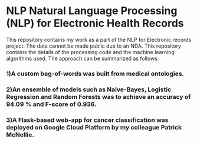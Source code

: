 # NLP Natural Language Processing (NLP) for Electronic Health Records
This repository contains my work as a part of the NLP for Electronic records project. The data cannot be made public due to an NDA. This repository contains the details of the processing code and the machine learning algorithms used. The approach can be summarized as follows:

### 1)A custom bag-of-words was built from medical ontologies.
### 2)An ensemble of models such as Naive-Bayes, Logistic Regression and Random Forests was to achieve an accuracy of 94.09 % and F-score of 0.936.
### 3)A Flask-based web-app for cancer classification was deployed on Google Cloud Platform by my colleague Patrick McNellie.
